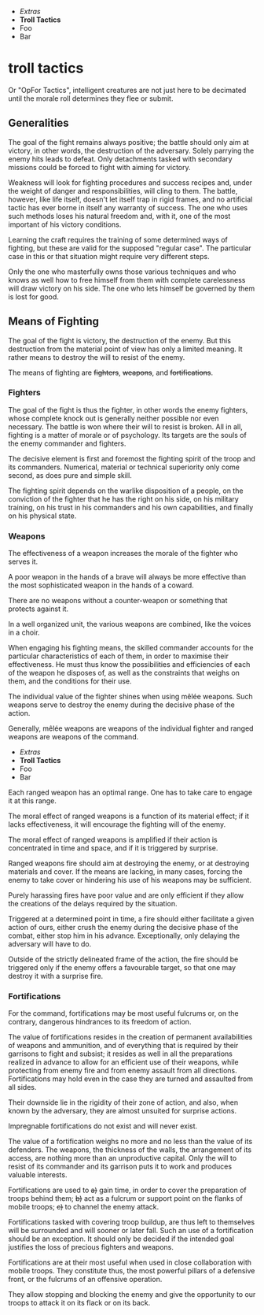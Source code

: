 
<!-- .margin.compass -->
* _Extras_
* **Troll Tactics**
* Foo
* Bar


# troll tactics

Or "OpFor Tactics", intelligent creatures are not just here to be decimated until the morale roll determines they flee or submit.

## Generalities

The goal of the fight remains always positive; the battle should only aim at victory, in other words, the destruction of the adversary. Solely parrying the enemy hits leads to defeat. Only detachments tasked with secondary missions could be forced to fight with aiming for victory.

Weakness will look for fighting procedures and success recipes and, under the weight of danger and responsibilities, will cling to them. The battle, however, like life itself, doesn't let itself trap in rigid frames, and no artificial tactic has ever borne in itself any warranty of success. The one who uses such methods loses his natural freedom and, with it, one of the most important of his victory conditions.

Learning the craft requires the training of some determined ways of fighting, but these are valid for the supposed "regular case". The particular case in this or that situation might require very different steps.

Only the one who masterfully owns those various techniques and who knows as well how to free himself from them with complete carelessness will draw victory on his side. The one who lets himself be governed by them is lost for good.


## Means of Fighting

The goal of the fight is victory, the destruction of the enemy. But this destruction from the material point of view has only a limited meaning. It rather means to destroy the will to resist of the enemy.

The means of fighting are ~~fighters~~, ~~weapons~~, and ~~fortifications~~.

<!-- COLUMN BREAK -->


### Fighters

The goal of the fight is thus the fighter, in other words the enemy fighters, whose complete knock out is generally neither possible nor even necessary. The battle is won where their will to resist is broken. All in all, fighting is a matter of morale or of psychology. Its targets are the souls of the enemy commander and fighters.

The decisive element is first and foremost the fighting spirit of the troop and its commanders. Numerical, material or technical superiority only come second, as does pure and simple skill.

The fighting spirit depends on the warlike disposition of a people, on the conviction of the fighter that he has the right on his side, on his military training, on his trust in his commanders and his own capabilities, and finally on his physical state.


### Weapons

The effectiveness of a weapon increases the morale of the fighter who serves it.

A poor weapon in the hands of a brave will always be more effective than the most sophisticated weapon in the hands of a coward.

There are no weapons without a counter-weapon or something that protects against it.

In a well organized unit, the various weapons are combined, like the voices in a choir.

When engaging his fighting means, the skilled commander accounts for the particular characteristics of each of them, in order to maximise their effectiveness. He must thus know the possibilities and efficiencies of each of the weapon he disposes of, as well as the constraints that weighs on them, and the conditions for their use.

The individual value of the fighter shines when using mêlée weapons. Such weapons serve to destroy the enemy during the decisive phase of the action.

Generally, mêlée weapons are weapons of the individual fighter and ranged weapons are weapons of the command.


<!-- PAGE BREAK tactics -->

<!-- .margin.compass -->
* _Extras_
* **Troll Tactics**
* Foo
* Bar

Each ranged weapon has an optimal range. One has to take care to engage it at this range.

The moral effect of ranged weapons is a function of its material effect; if it lacks effectiveness, it will encourage the fighting will of the enemy.

The moral effect of ranged weapons is amplified if their action is concentrated in time and space, and if it is triggered by surprise.

Ranged weapons fire should aim at destroying the enemy, or at destroying materials and cover. If the means are lacking, in many cases, forcing the enemy to take cover or hindering his use of his weapons may be sufficient.

Purely harassing fires have poor value and are only efficient if they allow the creations of the delays required by the situation.

Triggered at a determined point in time, a fire should either facilitate a given action of ours, either crush the enemy during the decisive phase of the combat, either stop him in his advance. Exceptionally, only delaying the adversary will have to do.

Outside of the strictly delineated frame of the action, the fire should be triggered only if the enemy offers a favourable target, so that one may destroy it with a surprise fire.


### Fortifications

For the command, fortifications may be most useful fulcrums or, on the contrary, dangerous hindrances to its freedom of action.

The value of fortifications resides in the creation of permanent availabilities of weapons and ammunition, and of everything that is required by their garrisons to fight and subsist; it resides as well in all the preparations realized in advance to allow for an efficient use of their weapons, while protecting from enemy fire and from enemy assault from all directions. Fortifications may hold even in the case they are turned and assaulted from all sides.

Their downside lie in the rigidity of their zone of action, and also, when known by the adversary, they are almost unsuited for surprise actions.

Impregnable fortifications do not exist and will never exist.

The value of a fortification weighs no more and no less than the value of its defenders. The weapons, the thickness of the walls, the arrangement of its access, are nothing more than an unproductive capital. Only the will to resist of its commander and its garrison puts it to work and produces valuable interests.

Fortifications are used to ~~a)~~ gain time, in order to cover the preparation of troops behind them; ~~b)~~ act as a fulcrum or support point on the flanks of mobile troops; ~~c)~~ to channel the enemy attack.

Fortifications tasked with covering troop buildup, are thus left to themselves will be surrounded and will sooner or later fall. Such an use of a fortification should be an exception. It should only be decided if the intended goal justifies the loss of precious fighters and weapons.

Fortifications are at their most useful when used in close collaboration with mobile troops. They constitute thus, the most powerful pillars of a defensive front, or the fulcrums of an offensive operation.

They allow stopping and blocking the enemy and give the opportunity to our troops to attack it on its flack or on its back.

